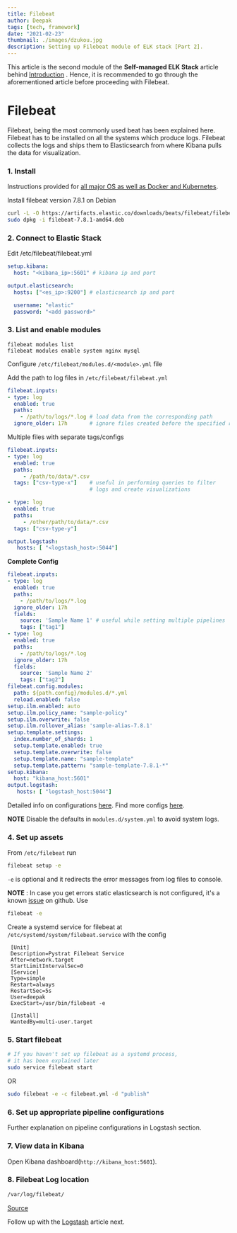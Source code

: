 ```yaml
---
title: Filebeat
author: Deepak
tags: [tech, framework]
date: "2021-02-23"
thumbnail: ./images/dzukou.jpg
description: Setting up Filebeat module of ELK stack [Part 2].
---
```


This article is the second module of the **Self-managed ELK Stack** article behind [Introduction](https://www.deepakgouda.com/Self-managed-ELK-Stack) . Hence, it is recommended to go through the aforementioned article before proceeding with Filebeat.

# Filebeat 

Filebeat, being the most commonly used beat has been explained here. Filebeat has to be installed on all the systems which produce logs. Filebeat collects the logs and ships them to Elasticsearch from where Kibana pulls the data for visualization.

### 1. Install
Instructions provided for [all major OS as well as Docker and Kubernetes](https://www.elastic.co/guide/en/beats/filebeat/current/filebeat-installation-configuration.html#installation).

Install filebeat version 7.8.1 on Debian
```bash
curl -L -O https://artifacts.elastic.co/downloads/beats/filebeat/filebeat-7.8.1-amd64.deb
sudo dpkg -i filebeat-7.8.1-amd64.deb
```

### 2. Connect to Elastic Stack
Edit /etc/filebeat/filebeat.yml
```yaml
setup.kibana:
  host: "<kibana_ip>:5601" # kibana ip and port

output.elasticsearch:
  hosts: ["<es_ip>:9200"] # elasticsearch ip and port

  username: "elastic"
  password: "<add password>"

```

### 3. List and enable modules
```
filebeat modules list
filebeat modules enable system nginx mysql
```
Configure `/etc/filebeat/modules.d/<module>.yml` file

Add the path to log files in `/etc/filebeat/filebeat.yml`
```yaml
filebeat.inputs:
- type: log
  enabled: true
  paths:
    - /path/to/logs/*.log # load data from the corresponding path
  ignore_older: 17h       # ignore files created before the specified relative time
```
Multiple files with separate tags/configs
```yaml
filebeat.inputs:
- type: log
  enabled: true
  paths:
     - /path/to/data/*.csv
  tags: ["csv-type-x"]    # useful in performing queries to filter 
                          # logs and create visualizations

- type: log
  enabled: true
  paths:
     - /other/path/to/data/*.csv
  tags: ["csv-type-y"]

output.logstash:
   hosts: [ "<logstash_host>:5044"]
```
**Complete Config**
```yaml
filebeat.inputs:
- type: log
  enabled: true
  paths:
    - /path/to/logs/*.log
  ignore_older: 17h
  fields:
    source: 'Sample Name 1' # useful while setting multiple pipelines
    tags: ["tag1"]
- type: log
  enabled: true
  paths:
    - /path/to/logs/*.log
  ignore_older: 17h
  fields:
    source: 'Sample Name 2'
    tags: ["tag2"]  
filebeat.config.modules:
  path: ${path.config}/modules.d/*.yml
  reload.enabled: false
setup.ilm.enabled: auto
setup.ilm.policy_name: "sample-policy"
setup.ilm.overwrite: false
setup.ilm.rollover_alias: 'sample-alias-7.8.1'
setup.template.settings:
  index.number_of_shards: 1
  setup.template.enabled: true
  setup.template.overwrite: false
  setup.template.name: "sample-template"
  setup.template.pattern: "sample-template-7.8.1-*"
setup.kibana:
  host: "kibana_host:5601"
output.logstash:
   hosts: [ "logstash_host:5044"]

```

Detailed info on configurations [here](https://www.elastic.co/guide/en/beats/filebeat/current/configuring-howto-filebeat.html).
Find more configs [here](https://www.elastic.co/guide/en/beats/filebeat/current/configuration-filebeat-options.html).

**NOTE** Disable the defaults in `modules.d/system.yml` to avoid system logs.

### 4. Set up assets
From `/etc/filebeat` run
```bash
filebeat setup -e
```
`-e` is optional and it redirects the error messages from log files to console.

**NOTE** : In case you get errors static elasticsearch is not configured, it's a known [issue](https://github.com/elastic/beats/issues/16336) on github. Use 
```bash
filebeat -e
```

Create a systemd service for filebeat at `/etc/systemd/system/filebeat.service` with the config
```service
 [Unit]
 Description=Pystrat Filebeat Service
 After=network.target
 StartLimitIntervalSec=0
 [Service]
 Type=simple
 Restart=always
 RestartSec=5s
 User=deepak
 ExecStart=/usr/bin/filebeat -e
 
 [Install]
 WantedBy=multi-user.target
```

### 5. Start filebeat
```bash
# If you haven't set up filebeat as a systemd process, 
# it has been explained later
sudo service filebeat start 
```
OR
```bash
sudo filebeat -e -c filebeat.yml -d "publish"
```

### 6. Set up appropriate pipeline configurations
Further explanation on pipeline configurations in Logstash section.

### 7. View data in Kibana
Open Kibana dashboard(`http://kibana_host:5601`).

### 8. Filebeat Log location
```bash
/var/log/filebeat/
```

[Source](https://www.elastic.co/guide/en/beats/filebeat/current/filebeat-installation-configuration.html)

Follow up with the [Logstash](https://www.deepakgouda.com/Logstash) article next.